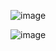 ![image](https://user-images.githubusercontent.com/81522853/235474314-99d34d70-67d9-4e3f-b64a-1fc2f38487fa.png)



![image](https://user-images.githubusercontent.com/81522853/235474337-6adb3af5-c20c-422d-817d-a29aa4bd927c.png)
















